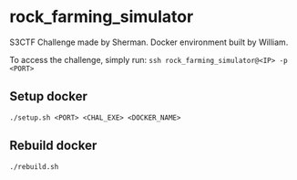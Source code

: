 # rock_farming_simulator

S3CTF Challenge made by Sherman.
Docker environment built by William.

To access the challenge, simply run:
`ssh rock_farming_simulator@<IP> -p <PORT>`

## Setup docker
`./setup.sh <PORT> <CHAL_EXE> <DOCKER_NAME>`

## Rebuild docker
`./rebuild.sh`

